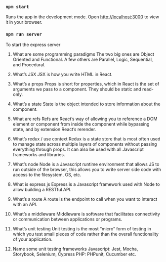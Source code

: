 ### `npm start`

Runs the app in the development mode.
Open [http://localhost:3000](http://localhost:3000) to view it in your browser.


### `npm run server`

To start the express server


1) What are some programming paradigms
	The two big ones are Object Oriented and Functional. A few others are Parallel, Logic, Sequential, and Procedural. 

2) What’s JSX
	JSX is how you write HTML in React.

3) What’s a props
	Props is short for properties, which in React is the set of arguments we pass to a component. They should be static and read-only.

4) What’s a state
	State is the object intended to store information about the component. 

5) What are refs
	Refs are React’s way of allowing you to reference a DOM element or component from inside the component while bypassing state, and by extension React’s rerender. 

6) What’s redux / use context
	Redux is a state store that is most often used to manage state across multiple layers of components without passing everything through props. It can also be used with all Javascript frameworks and libraries. 

7) What’s node
	Node is a Javascript runtime environment that allows JS to run outside of the browser, this allows you to write server side code with access to the filesystem, OS, etc.

8) What is express js
	Express is a Javascript framework used with Node to allow building a RESTful API.

9) What’s a route
	A route is the endpoint to call when you want to interact with an API.

10) What’s a middleware
	Middleware is software that facilitates connectivity or communication between applications or programs. 

11) What’s unit testing
	Unit testing is the most “micro” form of testing in which you test small pieces of code rather than the overall functionality of your application. 

12) Name some unit testing frameworks
	Javascript: Jest, Mocha, Storybook, Selenium, Cypress
	PHP: PHPunit, Cucumber
	etc.
